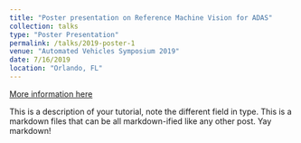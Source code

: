 ```yaml
---
title: "Poster presentation on Reference Machine Vision for ADAS"
collection: talks
type: "Poster Presentation"
permalink: /talks/2019-poster-1
venue: "Automated Vehicles Symposium 2019"
date: 7/16/2019
location: "Orlando, FL"
---
```


[More information here](https://s36.a2zinc.net/clients/auvsi/avs2019/Public/SessionDetails.aspx?FromPage=Sessions.aspx&SessionID=3312&SessionDateID=45)

This is a description of your tutorial, note the different field in type. This is a markdown files that can be all markdown-ified like any other post. Yay markdown!
